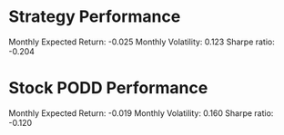 # Strategy Performance
Monthly Expected Return: -0.025
Monthly Volatility: 0.123
Sharpe ratio: -0.204
# Stock PODD Performance
Monthly Expected Return: -0.019
Monthly Volatility: 0.160
Sharpe ratio: -0.120
